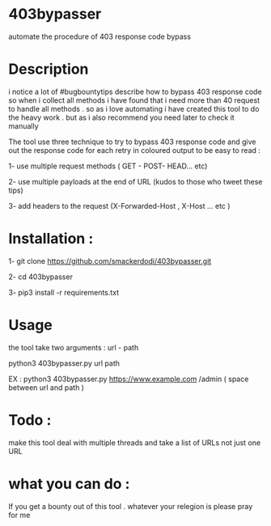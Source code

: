 # 403bypasser
automate the procedure of 403 response code bypass
# Description 
i notice a lot of #bugbountytips describe how to bypass 403 response code so when i collect all methods i have found that i need more than 40 request to handle all methods . so as i love automating i have created this tool to do the heavy work . but as i also recommend you need later to check it manually 

The tool use three technique to try to bypass 403 response code and give out the response code for each retry in coloured output to be easy to read :

1- use multiple request methods ( GET - POST- HEAD... etc)

2- use multiple payloads at the end of URL (kudos to those who tweet these tips)

3- add headers to the request (X-Forwarded-Host , X-Host ... etc )

# Installation :

1- git clone https://github.com/smackerdodi/403bypasser.git

2- cd 403bypasser

3- pip3 install -r requirements.txt

# Usage 

the tool take two arguments : url - path 

python3 403bypasser.py url path

EX : python3 403bypasser.py https://www.example.com /admin ( space between url and path )

# Todo :

make this tool deal with multiple threads and take a list of URLs not just one URL 

# what you can do :

If you get a bounty out of this tool . whatever your relegion is please pray for me 
